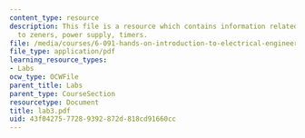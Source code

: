 ```yaml
---
content_type: resource
description: This file is a resource which contains information related to introduction
  to zeners, power supply, timers.
file: /media/courses/6-091-hands-on-introduction-to-electrical-engineering-lab-skills-january-iap-2008/43f0427577289392872d818cd91660cc_lab3.pdf
file_type: application/pdf
learning_resource_types:
- Labs
ocw_type: OCWFile
parent_title: Labs
parent_type: CourseSection
resourcetype: Document
title: lab3.pdf
uid: 43f04275-7728-9392-872d-818cd91660cc
---
```

